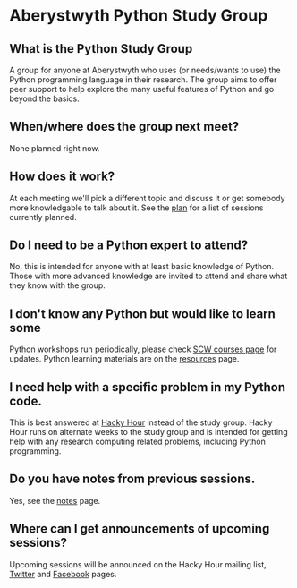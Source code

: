 # Aberystwyth Python Study Group

## What is the Python Study Group
A group for anyone at Aberystwyth who uses (or needs/wants to use) the Python programming language in their research. The group aims to offer peer support to help explore the many useful features of Python and go beyond the basics.

## When/where does the group next meet?
None planned right now.

## How does it work?
At each meeting we'll pick a different topic and discuss it or get somebody more knowledgable to talk about it. See the [plan](plan) for a list of sessions currently planned. 

## Do I need to be a Python expert to attend?
No, this is intended for anyone with at least basic knowledge of Python. Those with more advanced knowledge are invited to attend and share what they know with the group. 

## I don't know any Python but would like to learn some
Python workshops run periodically, please check [SCW courses page](http://tinyurl.com/) for updates. Python learning materials are on the [resources](resources) page.

## I need help with a specific problem in my Python code.
This is best answered at [Hacky Hour](http://tinyurl.com/HackyHourAber) instead of the study group. Hacky Hour runs on alternate weeks to the study group and is intended for getting help with any research computing related problems, including Python programming.

## Do you have notes from previous sessions.
Yes, see the [notes](notes) page.

## Where can I get announcements of upcoming sessions?
Upcoming sessions will be announced on the Hacky Hour mailing list, [Twitter](https://www.twitter.com/HackyHourAber) and [Facebook](https://www.facebook.com/HackyHourAber) pages.
